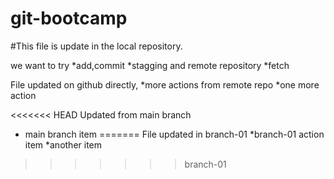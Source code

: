 # git-bootcamp

#This file is update in the local repository.

we want to try 
*add,commit
*stagging and remote repository
*fetch

File updated on github directly,
*more actions from remote repo
*one more action

<<<<<<< HEAD
Updated from main branch
* main branch item
=======
File updated in branch-01
*branch-01 action item
*another item
>>>>>>> branch-01
